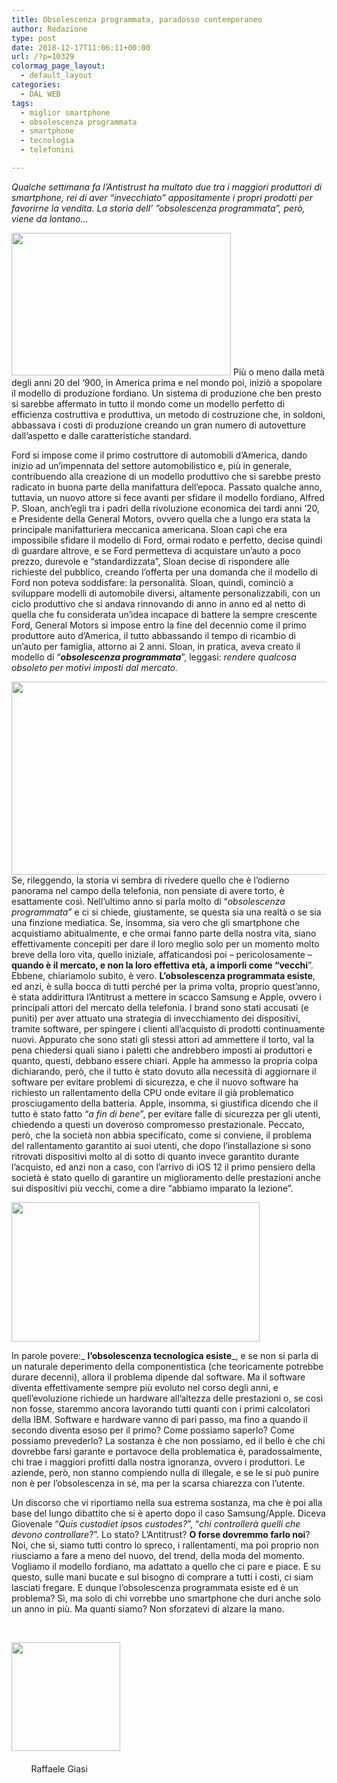 ```yaml
---
title: Obsolescenza programmata, paradosso contemporaneo
author: Redazione
type: post
date: 2018-12-17T11:06:11+00:00
url: /?p=10329
colormag_page_layout:
  - default_layout
categories:
  - DAL WEB
tags:
  - miglior smartphone
  - obsolescenza programmata
  - smartphone
  - tecnologia
  - telefonini

---
```

_Qualche settimana fa l’Antistrust ha multato due tra i maggiori produttori di smartphone, rei di aver “invecchiato” appositamente i propri prodotti per favorirne la vendita. La storia dell’ ”obsolescenza programmata”, però, viene da lontano…_

<img decoding="async" loading="lazy" class="alignleft wp-image-10335" src="https://progressonline.it/wp-content/uploads/2018/12/download.jpg" alt="" width="351" height="228" /> Più o meno dalla metà degli anni 20 del ‘900, in America prima e nel mondo poi, iniziò a spopolare il modello di produzione fordiano. Un sistema di produzione che ben presto si sarebbe affermato in tutto il mondo come un modello perfetto di efficienza costruttiva e produttiva, un metodo di costruzione che, in soldoni, abbassava i costi di produzione creando un gran numero di autovetture dall&#8217;aspetto e dalle caratteristiche standard.

Ford si impose come il primo costruttore di automobili d&#8217;America, dando inizio ad un&#8217;impennata del settore automobilistico e, più in generale, contribuendo alla creazione di un modello produttivo che si sarebbe presto radicato in buona parte della manifattura dell&#8217;epoca. Passato qualche anno, tuttavia, un nuovo attore si fece avanti per sfidare il modello fordiano, Alfred P. Sloan, anch&#8217;egli tra i padri della rivoluzione economica dei tardi anni &#8217;20, e Presidente della General Motors, ovvero quella che a lungo era stata la principale manifatturiera meccanica americana. Sloan capì che era impossibile sfidare il modello di Ford, ormai rodato e perfetto, decise quindi di guardare altrove, e se Ford permetteva di acquistare un&#8217;auto a poco prezzo, durevole e “standardizzata”, Sloan decise di rispondere alle richieste del pubblico, creando l&#8217;offerta per una domanda che il modello di Ford non poteva soddisfare: la personalità. Sloan, quindi, cominciò a sviluppare modelli di automobile diversi, altamente personalizzabili, con un ciclo produttivo che si andava rinnovando di anno in anno ed al netto di quella che fu considerata un&#8217;idea incapace di battere la sempre crescente Ford, General Motors si impose entro la fine del decennio come il primo produttore auto d&#8217;America, il tutto abbassando il tempo di ricambio di un&#8217;auto per famiglia, attorno ai 2 anni. Sloan, in pratica, aveva creato il modello di “**_obsolescenza programmata_**”, leggasi: _rendere qualcosa obsoleto per motivi imposti dal mercato._  
<!--nextpage-->

  
<img decoding="async" loading="lazy" class="alignleft wp-image-10330 " src="https://progressonline.it/wp-content/uploads/2018/12/ricarica-smartphone.jpg" alt="" width="549" height="309" /> Se, rileggendo, la storia vi sembra di rivedere quello che è l&#8217;odierno panorama nel campo della telefonia, non pensiate di avere torto, è esattamente così. Nell&#8217;ultimo anno si parla molto di “_obsolescenza programmata_” e ci si chiede, giustamente, se questa sia una realtà o se sia una finzione mediatica. Se, insomma, sia vero che gli smartphone che acquistiamo abitualmente, e che ormai fanno parte della nostra vita, siano effettivamente concepiti per dare il loro meglio solo per un momento molto breve della loro vita, quello iniziale, affaticandosi poi – pericolosamente –**quando è il mercato, e non la loro effettiva età, a imporli come “vecchi**”. Ebbene, chiariamolo subito, è vero. **L&#8217;obsolescenza programmata esiste**, ed anzi, è sulla bocca di tutti perché per la prima volta, proprio quest&#8217;anno, è stata addirittura l&#8217;Antitrust a mettere in scacco Samsung e Apple, ovvero i principali attori del mercato della telefonia. I brand sono stati accusati (e puniti) per aver attuato una strategia di invecchiamento dei dispositivi, tramite software, per spingere i clienti all&#8217;acquisto di prodotti continuamente nuovi. Appurato che sono stati gli stessi attori ad ammettere il torto, val la pena chiedersi quali siano i paletti che andrebbero imposti ai produttori e quanto, questi, debbano essere chiari. Apple ha ammesso la propria colpa dichiarando, però, che il tutto è stato dovuto alla necessità di aggiornare il software per evitare problemi di sicurezza, e che il nuovo software ha richiesto un rallentamento della CPU onde evitare il già problematico prosciugamento della batteria. Apple, insomma, si giustifica dicendo che il tutto è stato fatto “_a fin di bene_”, per evitare falle di sicurezza per gli utenti, chiedendo a questi un doveroso compromesso prestazionale. Peccato, però, che la società non abbia specificato, come si conviene, il problema del rallentamento garantito ai suoi utenti, che dopo l&#8217;installazione si sono ritrovati dispositivi molto al di sotto di quanto invece garantito durante l&#8217;acquisto, ed anzi non a caso, con l&#8217;arrivo di iOS 12 il primo pensiero della società è stato quello di garantire un miglioramento delle prestazioni anche sui dispositivi più vecchi, come a dire “abbiamo imparato la lezione”.

<img decoding="async" loading="lazy" class="alignright wp-image-10333 " src="https://progressonline.it/wp-content/uploads/2018/12/42449f95c0abd89d4b050ad93f86badd_169_l.jpg" alt="" width="397" height="223" /> 

In parole povere:_ **l&#8217;obsolescenza tecnologica esiste**_, e se non si parla di un naturale deperimento della componentistica (che teoricamente potrebbe durare decenni), allora il problema dipende dal software. Ma il software diventa effettivamente sempre più evoluto nel corso degli anni, e quell&#8217;evoluzione richiede un hardware all&#8217;altezza delle prestazioni o, se così non fosse, staremmo ancora lavorando tutti quanti con i primi calcolatori della IBM. Software e hardware vanno di pari passo, ma fino a quando il secondo diventa esoso per il primo? Come possiamo saperlo? Come possiamo prevederlo? La sostanza è che non possiamo, ed il bello è che chi dovrebbe farsi garante e portavoce della problematica è, paradossalmente, chi trae i maggiori profitti dalla nostra ignoranza, ovvero i produttori. Le aziende, però, non stanno compiendo nulla di illegale, e se le si può punire non è per l&#8217;obsolescenza in sé, ma per la scarsa chiarezza con l&#8217;utente.

Un discorso che vi riportiamo nella sua estrema sostanza, ma che è poi alla base del lungo dibattito che si è aperto dopo il caso Samsung/Apple. Diceva Giovenale “_Quis custodiet ipsos custodes?_”, “_chi controllerà quelli che devono controllare_?”. Lo stato? L&#8217;Antitrust? **O forse dovremmo farlo noi**? Noi, che sì, siamo tutti contro lo spreco, i rallentamenti, ma poi proprio non riusciamo a fare a meno del nuovo, del trend, della moda del momento. Vogliamo il modello fordiano, ma adattato a quello che ci pare e piace. E su questo, sulle mani bucate e sul bisogno di comprare a tutti i costi, ci siam lasciati fregare. E dunque l&#8217;obsolescenza programmata esiste ed è un problema? Sì, ma solo di chi vorrebbe uno smartphone che duri anche solo un anno in più. Ma quanti siamo? Non sforzatevi di alzare la mano.

&nbsp;

<img decoding="async" loading="lazy" class=" wp-image-9964 alignright" src="https://progressonline.it/wp-content/uploads/2018/10/giasi.jpg" alt="" width="174" height="174" />                                                                                                                                                                                                                           Raffaele Giasi